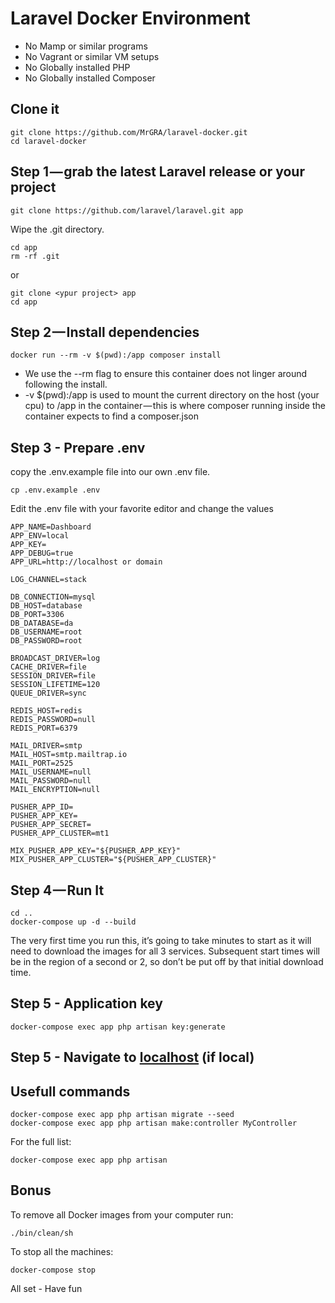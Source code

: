 
# Laravel Docker Environment

* No Mamp or similar programs
* No Vagrant or similar VM setups
* No Globally installed PHP
* No Globally installed Composer


## Clone it

```
git clone https://github.com/MrGRA/laravel-docker.git
cd laravel-docker
```

## Step 1 — grab the latest Laravel release or your project

``git clone https://github.com/laravel/laravel.git app``

Wipe the .git directory.
```
cd app
rm -rf .git
```

or 

```
git clone <ypur project> app
cd app
```

## Step 2 — Install dependencies

```
docker run --rm -v $(pwd):/app composer install
```

* We use the --rm flag to ensure this container does not linger around following the install.
* -v $(pwd):/app is used to mount the current directory on the host (your cpu) to /app in the container — this is where composer running inside the container expects to find a composer.json

## Step 3 - Prepare .env
copy the .env.example file into our own .env file.

``cp .env.example .env``

Edit the .env file with your favorite editor and change the values
```
APP_NAME=Dashboard
APP_ENV=local
APP_KEY=
APP_DEBUG=true
APP_URL=http://localhost or domain

LOG_CHANNEL=stack

DB_CONNECTION=mysql
DB_HOST=database
DB_PORT=3306
DB_DATABASE=da
DB_USERNAME=root
DB_PASSWORD=root

BROADCAST_DRIVER=log
CACHE_DRIVER=file
SESSION_DRIVER=file
SESSION_LIFETIME=120
QUEUE_DRIVER=sync

REDIS_HOST=redis
REDIS_PASSWORD=null
REDIS_PORT=6379

MAIL_DRIVER=smtp
MAIL_HOST=smtp.mailtrap.io
MAIL_PORT=2525
MAIL_USERNAME=null
MAIL_PASSWORD=null
MAIL_ENCRYPTION=null

PUSHER_APP_ID=
PUSHER_APP_KEY=
PUSHER_APP_SECRET=
PUSHER_APP_CLUSTER=mt1

MIX_PUSHER_APP_KEY="${PUSHER_APP_KEY}"
MIX_PUSHER_APP_CLUSTER="${PUSHER_APP_CLUSTER}"
```

## Step 4 — Run It
```
cd ..
docker-compose up -d --build
```

The very first time you run this, it’s going to take minutes to start as it will need to download the images for all 3 services. Subsequent start times will be in the region of a second or 2, so don’t be put off by that initial download time.

## Step 5 - Application key

```
docker-compose exec app php artisan key:generate
```

## Step 5 - Navigate to [localhost](http://localhost) (if local)


## Usefull commands

```
docker-compose exec app php artisan migrate --seed
docker-compose exec app php artisan make:controller MyController
```
For the full list:

``docker-compose exec app php artisan``

## Bonus

To remove all Docker images from your computer run:

``./bin/clean/sh``

To stop all the machines:

``docker-compose stop``


All set - Have fun
